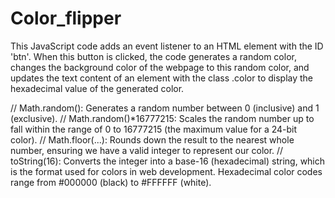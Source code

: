 # Color_flipper
This JavaScript code adds an event listener to an HTML element with the ID 'btn'. When this button is clicked, the code generates a random color, changes the background color of the webpage to this random color, and updates the text content of an element with the class .color to display the hexadecimal value of the generated color.

// Math.random(): Generates a random number between 0 (inclusive) and 1 (exclusive).
// Math.random()*16777215: Scales the random number up to fall within the range of 0 to 16777215 (the maximum value for a 24-bit color).
// Math.floor(...): Rounds down the result to the nearest whole number, ensuring we have a valid integer to represent our color.
// toString(16): Converts the integer into a base-16 (hexadecimal) string, which is the format used for colors in web development. Hexadecimal color codes range from #000000 (black) to #FFFFFF (white).

